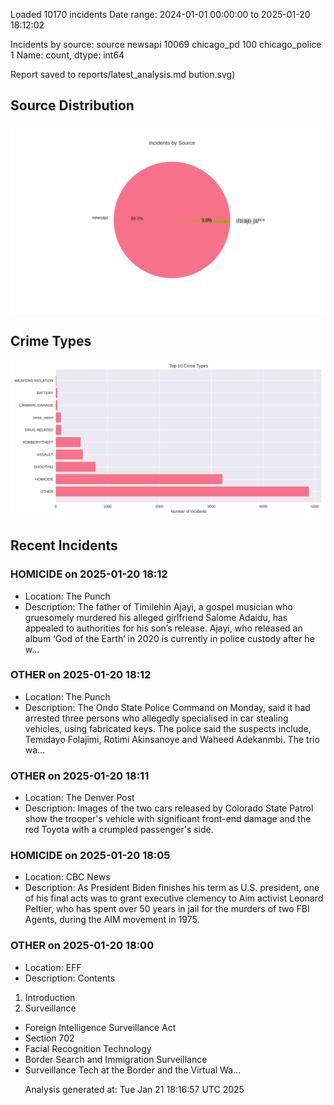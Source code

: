
Loaded 10170 incidents
Date range: 2024-01-01 00:00:00 to 2025-01-20 18:12:02

Incidents by source:
source
newsapi           10069
chicago_pd          100
chicago_police        1
Name: count, dtype: int64

Report saved to reports/latest_analysis.md
bution.svg)

## Source Distribution
![Source Distribution](images/source_distribution.svg)

## Crime Types
![Crime Types](images/crime_types.svg)

## Recent Incidents

### HOMICIDE on 2025-01-20 18:12
- Location: The Punch
- Description: The father of Timilehin Ajayi, a gospel musician who gruesomely murdered his alleged girlfriend Salome Adaidu, has appealed to authorities for his son’s release. Ajayi, who released an album ‘God of the Earth’ in 2020 is currently in police custody after he w…


### OTHER on 2025-01-20 18:12
- Location: The Punch
- Description: The Ondo State Police Command on Monday, said it had arrested three persons who allegedly specialised in car stealing vehicles, using fabricated keys. The police said the suspects include, Temidayo Folajimi, Rotimi Akinsanoye and Waheed Adekanmbi. The trio wa…


### OTHER on 2025-01-20 18:11
- Location: The Denver Post
- Description: Images of the two cars released by Colorado State Patrol show the trooper's vehicle with significant front-end damage and the red Toyota with a crumpled passenger's side.


### HOMICIDE on 2025-01-20 18:05
- Location: CBC News
- Description: As President Biden finishes his term as U.S. president, one of his final acts was to grant executive clemency to Aim activist Leonard Peltier, who has spent over 50 years in jail for the murders of two FBI Agents, during the AIM movement in 1975.


### OTHER on 2025-01-20 18:00
- Location: EFF
- Description: Contents 
1. Introduction
2. Surveillance
<ul><li>Foreign Intelligence Surveillance Act </li><li>Section 702</li><li>Facial Recognition Technology</li><li>Border Search and Immigration Surveillance</li><li>Surveillance Tech at the Border and the Virtual Wa…

Analysis generated at: Tue Jan 21 18:16:57 UTC 2025
